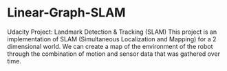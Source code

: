 # Linear-Graph-SLAM
Udacity Project: Landmark Detection &amp; Tracking (SLAM)
This project is an implementation of SLAM (Simultaneous Localization and Mapping) for a 2 dimensional world. We can create a map of the environment of the robot through the combination of motion and sensor data that was gathered over time.
